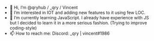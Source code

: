 - 👋 Hi, I’m @qryhub / _qry / Vincent
- 👀 I’m interested in IOT and adding new features to it using few LOC.
- 🌱 I’m currently learning JavaScript. I already have experience with JS but I decided to learn it in a more serious fashion. (Trying to improve coding-style)
- 📫 How to reach me: Discord: _qry | vincent#1986
